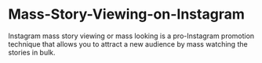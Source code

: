 # Mass-Story-Viewing-on-Instagram
Instagram mass story viewing or mass looking is a pro-Instagram promotion technique that allows you to attract a new audience by mass watching the stories in bulk. 
